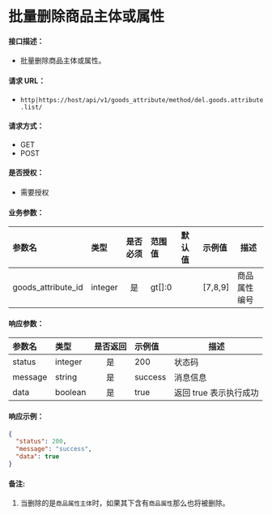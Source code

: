 # 批量删除商品主体或属性

#### 接口描述：
- 批量删除商品主体或属性。

#### 请求 URL：
- `http|https://host/api/v1/goods_attribute/method/del.goods.attribute.list/`

#### 请求方式：
- GET
- POST

#### 是否授权：
- 需要授权

#### 业务参数：
|参数名|类型|是否必须|范围值|默认值|示例值|描述|
|:----|:---|:---:|:-----|:-----|:-----|-----|
|goods_attribute_id |integer |是 |gt[]:0 | |[7,8,9] |商品属性编号 |

#### 响应参数：
|参数名|类型|是否返回|示例值|描述|
|:-----|:-----|:---:|:-----|-----|
|status |integer |是 |200 |状态码 |
|message |string |是 |success |消息信息 |
|data |boolean |是 |true |返回 true 表示执行成功 |

#### 响应示例：
```json
{
  "status": 200,
  "message": "success",
  "data": true
}
```

#### 备注:
1. 当删除的是`商品属性主体`时，如果其下含有`商品属性`那么也将被删除。